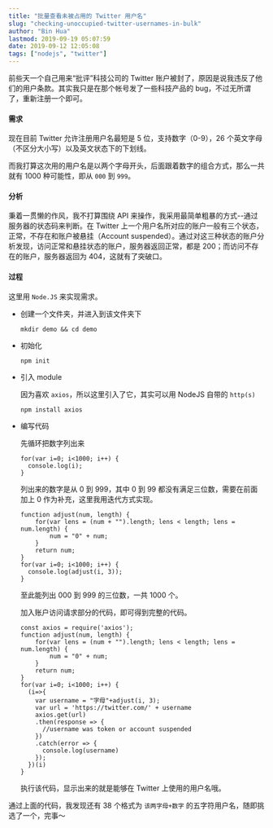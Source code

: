 ```yaml
---
title: "批量查看未被占用的 Twitter 用户名"
slug: "checking-unoccupied-twitter-usernames-in-bulk"
author: "Bin Hua"
lastmod: 2019-09-19 05:07:59
date: 2019-09-12 12:05:08
tags: ["nodejs", "twitter"]
---
```


前些天一个自己用来“批评”科技公司的 Twitter 账户被封了，原因是说我违反了他们的用户条款。其实我只是在那个帐号发了一些科技产品的 bug，不过无所谓了，重新注册一个即可。

#### 需求

现在目前 Twitter 允许注册用户名最短是 5 位，支持数字（0-9），26 个英文字母（不区分大小写）以及英文状态下的下划线。

而我打算这次用的用户名是以两个字母开头，后面跟着数字的组合方式，那么一共就有 1000 种可能性，即从 `000` 到 `999`。

#### 分析

秉着一贯懒的作风，我不打算围绕 API 来操作，我采用最简单粗暴的方式--通过服务器的状态码来判断。在 Twitter 上一个用户名所对应的账户一般有三个状态，正常，不存在和账户被悬挂（Account suspended）。通过对这三种状态的账户分析发现，访问正常和悬挂状态的账户，服务器返回正常，都是 200；而访问不存在的账户，服务器返回为 404，这就有了突破口。

#### 过程

这里用 `Node.JS` 来实现需求。

- 创建一个文件夹，并进入到该文件夹下

    ```
    mkdir demo && cd demo
    ```
    
- 初始化

    ```
    npm init
    ```
    
- 引入 module

    因为喜欢 `axios`，所以这里引入了它，其实可以用 NodeJS 自带的 `http(s)`
    
    ```
    npm install axios
    ```
    
- 编写代码

    先循环把数字列出来
    
    ```
    for(var i=0; i<1000; i++) {
      console.log(i);
    }
    ```
    
    列出来的数字是从 0 到 999，其中 0 到 99 都没有满足三位数，需要在前面加上 0 作为补充，这里我用迭代方式实现。
    
    ```
    function adjust(num, length) {
        for(var lens = (num + "").length; lens < length; lens = num.length) {
            num = "0" + num;
        }
        return num;
    }
    for(var i=0; i<1000; i++) {
      console.log(adjust(i, 3));
    }
    ```
    
    至此能列出 000 到 999 的三位数，一共 1000 个。
    
    加入账户访问请求部分的代码，即可得到完整的代码。
    
    ```
    const axios = require('axios');
    function adjust(num, length) {
        for(var lens = (num + "").length; lens < length; lens = num.length) {
            num = "0" + num;
        }
        return num;
    }
    for(var i=0; i<1000; i++) {
      (i=>{
        var username = "字母"+adjust(i, 3);
        var url = 'https://twitter.com/' + username
        axios.get(url)
        .then(response => {
          //username was token or account suspended
        })
        .catch(error => {
          console.log(username)
        });
      })(i)
    }
    ```
    
    执行该代码，显示出来的就是能够在 Twitter 上使用的用户名哦。
    
通过上面的代码，我发现还有 38 个格式为 `该两字母+数字` 的五字符用户名，随即挑选了一个，完事～